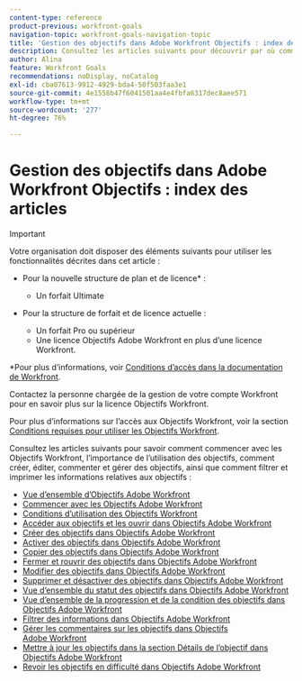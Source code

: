 ```yaml
---
content-type: reference
product-previous: workfront-goals
navigation-topic: workfront-goals-navigation-topic
title: 'Gestion des objectifs dans Adobe Workfront Objectifs : index des articles'
description: Consultez les articles suivants pour découvrir par où commencer les objectifs Workfront, l’importance de les utiliser, comment créer, modifier, commenter et gérer les objectifs, ainsi que la manière de filtrer et d’imprimer les informations relatives aux objectifs.
author: Alina
feature: Workfront Goals
recommendations: noDisplay, noCatalog
exl-id: cba07613-9912-4929-bda4-50f503faa3e1
source-git-commit: 4e1558b47f6041501aa4e4fbfa6317dec8aee571
workflow-type: tm+mt
source-wordcount: '277'
ht-degree: 76%

---
```


# Gestion des objectifs dans Adobe Workfront Objectifs : index des articles

<!--Audited: 4/2025-->

>[!IMPORTANT]
>
>Votre organisation doit disposer des éléments suivants pour utiliser les fonctionnalités décrites dans cet article :
>
>* Pour la nouvelle structure de plan et de licence* :
>
>   * Un forfait Ultimate
>    
>* Pour la structure de forfait et de licence actuelle :
>
>   * Un forfait Pro ou supérieur
>   * Une licence Objectifs Adobe Workfront en plus d’une licence Workfront.
>
>*Pour plus d’informations, voir [Conditions d’accès dans la documentation de Workfront](/help/quicksilver/administration-and-setup/add-users/access-levels-and-object-permissions/access-level-requirements-in-documentation.md).
>
>
>Contactez la personne chargée de la gestion de votre compte Workfront pour en savoir plus sur la licence Objectifs Workfront.
>
>Pour plus d’informations sur l’accès aux Objectifs Workfront, voir la section [Conditions requises pour utiliser les Objectifs Workfront](/help/quicksilver/workfront-goals/goal-management/access-needed-for-wf-goals.md).

Consultez les articles suivants pour savoir comment commencer avec les Objectifs Workfront, l’importance de l’utilisation des objectifs, comment créer, éditer, commenter et gérer des objectifs, ainsi que comment filtrer et imprimer les informations relatives aux objectifs :

* [Vue d’ensemble d’Objectifs Adobe Workfront](../../workfront-goals/goal-management/wf-goals-overview.md)
* [Commencer avec les Objectifs Adobe Workfront](../../workfront-goals/goal-management/getting-started-with-wf-goals.md)
* [Conditions d’utilisation des Objectifs Workfront](../../workfront-goals/goal-management/access-needed-for-wf-goals.md)
* [Accéder aux objectifs et les ouvrir dans Objectifs Adobe Workfront](../../workfront-goals/goal-management/access-goals-in-wf-goals.md)
* [Créer des objectifs dans Objectifs Adobe Workfront](../../workfront-goals/goal-management/create-goals.md)
* [Activer des objectifs dans Objectifs Adobe Workfront](../../workfront-goals/goal-management/activate-goals.md)
* [Copier des objectifs dans Objectifs Adobe Workfront](../../workfront-goals/goal-management/copy-goals.md)
* [Fermer et rouvrir des objectifs dans Objectifs Adobe Workfront](../../workfront-goals/goal-management/close-and-reopen-goals.md)
* [Modifier des objectifs dans Objectifs Adobe Workfront](../../workfront-goals/goal-management/edit-goals.md)
* [Supprimer et désactiver des objectifs dans Objectifs Adobe Workfront](../../workfront-goals/goal-management/delete-and-deactivate-goals.md)
* [Vue d’ensemble du statut des objectifs dans Objectifs Adobe Workfront](../../workfront-goals/goal-management/goal-status-overview.md)
* [Vue d’ensemble de la progression et de la condition des objectifs dans Objectifs Adobe Workfront](../../workfront-goals/goal-management/calculate-goal-progress.md)
* [Filtrer des informations dans Objectifs Adobe Workfront](../../workfront-goals/goal-management/filter-information-wf-goals.md)
* [Gérer les commentaires sur les objectifs dans Objectifs Adobe Workfront](../../workfront-goals/goal-management/manage-goal-comments.md)
* [Mettre à jour les objectifs dans la section Détails de l’objectif dans Objectifs Adobe Workfront](../../workfront-goals/goal-management/update-goals-in-goal-details-panel.md)
* [Revoir les objectifs en difficulté dans Objectifs Adobe Workfront](../../workfront-goals/goal-management/view-in-trouble-goals.md)
